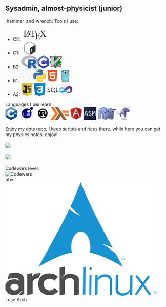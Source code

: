 ## Sysadmin, almost-physicist (junior)
<!--
**birrabenzina/birrabenzina** is a ✨ _special_ ✨ repository because its `README.md` (this file) appears on your GitHub profile.

Here are some ideas to get you started:

- 🔭 I’m currently working on strimnizire piselo 😳
- 🌱 I’m currently learning ramzismo
- 👯 I’m looking to collaborate on ridurre il 53% dei crimini negli stati uniti
- 🤔 I’m looking for help with 😳
- 💬 Ask me about 😳
- 📫 How to reach me: non farlo 😳
- 😄 Pronouns: cazzo/piccolo
- ⚡ Fun fact: gli n mangmgiano la mermnda x rimangmere di kuel colore 😳😳😳😳
-->
<div>
    :hammer_and_wrench: Tools I use:
	<ul>
		<li>C2: <code><img height="40" src="./icons/latex.png" alt="LaTeX"></code></li>
		<li>C1: <code><img height="40" src="./icons/bash.png" alt="Shell"></code></li>
		<li>B2: <code><img height="40" src="./icons/r.svg" alt="R"></code><code><img height="40" src="./icons/c.png" alt="C"></code><code><img height="40" src="./icons/vim.svg" alt="Vimscript"></code></li>
		<li>B1:  <code><img height="40" src="./icons/perl-republic.png" alt="Perl"></code><code><img height="40" src="./icons/python.png" alt="Python"></code><code><img height="40" src="./icons/html.png" alt="HTML"></code><code><img height="40" src="./icons/go.png"></code></li>
		<li>A2: <code><img height="40" src="./icons/js.jpg" alt="JavaScript"></code> <code><img height="40" src="./icons/css1.png" alt="CSS"></code> <code><img height="40" src="./icons/sql.png" alt="SQL"></code><code><img height="40" src="./icons/vba.png"></code></li>
	</ul>
</div>
<div>
	Languages I <i>will</i> learn:<br/>
	<code><img height="40" src="./icons/cpp.png" alt="C++"></code>
	<code><img height="40" src="./icons/lua.png" alt="Lua"></code>
	<code><img height="40" src="./icons/rust.jpg" alt="Rust"></code>
	<code><img height="40" src="./icons/haskell.png" alt="Haskell"></code>
	<code><img height="40" src="./icons/angular.png" alt="Angular"></code>
	<code><img height="40" src="./icons/assembly.png" alt="Assembly"></code>
	<code><img height="40" src="./icons/php.png" alt="PHP"></code>
	<code><img height="40" src="./icons/cobol.jpg" alt="COBOL"></code>
</div>
<br/>
<div>
	Enjoy my <a href="https://github.com/birrabenzina/dots">dots</a> repo, I keep scripts and rices there, while <a href="https://github.com/birrabenzina/spicyphysics">here</a> you can get my physics notes, enjoy!
</div>
<br/>
<div><img src="https://github-readme-stats.vercel.app/api?username=birrabenzina&show_icons=true&theme=radical"></div>
<br/>
<!--<div><img src="https://github-readme-stats.vercel.app/api/top-langs/?username=birrabenzina&theme=radical&layout=compact"></div>-->
<div><img src="https://github-readme-stats.vercel.app/api/top-langs/?username=birrabenzina&exclude_repo=dots,spicyphysics,bash-LaTeX,birrabenzina&theme=radical&layout=compact"></div>
<br/>
<div>
Codewars level:<br/>
<img src="https://www.codewars.com/users/birrabenzina/badges/large" alt="Codewars"><br/>
</div>
<div>
btw:</br>
<img src="./icons/archlinux.jpg">
</br>
I use Arch
</div>
	<!--<br/>
	<pre style="text-align:center;">
		<font style="color:#54FFFF;"><b> 	           -`</b></font> 
		<font style="color:#54FFFF;"><b>                  .o+`</b></font>                  
		<font style="color:#54FFFF;"><b>                 `ooo/</b></font>                  
		<font style="color:#54FFFF;"><b>                `+oooo:</b></font>                 
		<font style="color:#54FFFF;"><b>               `+oooooo:</b></font>                
		<font style="color:#54FFFF;"><b>               -+oooooo+:</b></font>               
		<font style="color:#54FFFF;"><b>             `/:-:++oooo+:</b></font>              
		<font style="color:#54FFFF;"><b>            `/++++/+++++++:</b></font>             
		<font style="color:#54FFFF;"><b>           `/++++++++++++++:</b></font>            
		<font style="color:#54FFFF;"><b>          `/+++ooooooooooooo/`</b></font>          
		<font style="color:#54FFFF;"><b>         ./ooosssso++osssssso+`</b></font>         
		<font style="color:#54FFFF;"><b>        .oossssso-````/ossssss+`</b></font>        
		<font style="color:#54FFFF;"><b>       -osssssso.      :ssssssso.</b></font>       
		<font style="color:#54FFFF;"><b>      :osssssss/        osssso+++.</b></font>       
		<font style="color:#54FFFF;"><b>     /ossssssss/        +ssssooo/-</b></font>      
		<font style="color:#54FFFF;"><b>   `/ossssso+/:-        -:/+osssso+-</b></font>    
		<font style="color:#54FFFF;"><b>  `+sso+:-`                 `.-/+oso:</b></font>   
		<font style="color:#54FFFF;"><b> `++:.                           `-/+/</b></font>
		<font style="color:#54FFFF;"><b> .`                                 `/</b></font>
	</pre>
	I use Arch
</div><br/>
-->

